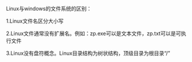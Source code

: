 Linux与windows的文件系统的区别：

1.Linux文件名区分大小写

2.Linux文件通常没有扩展名。例如：zp.exe可以是文本文件，zp.txt可以是可执行文件

3.Linux没有盘符概念。Linux目录结构为树状结构，顶级目录为根目录“/”
